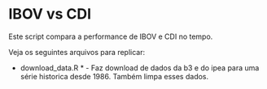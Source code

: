 # IBOV vs CDI

Este script compara a performance de IBOV e CDI no tempo.

Veja os seguintes arquivos para replicar:

* download\_data.R * - Faz download de dados da b3 e do ipea para uma série historica desde 1986. Também limpa esses dados.
